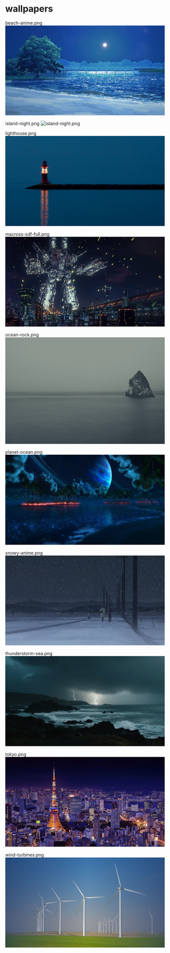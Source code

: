 # wallpapers

beach-anime.png
![beach-anime.png](./walls/beach-anime.png)

island-night.png
![island-night.png](./walls/island-night.png)

lighthouse.png
![lighthouse.png](./walls/lighthouse.png)

macross-sdf-full.png
![macross-sdf-full.png](./walls/macross-sdf-full.png)

ocean-rock.png
![ocean-rock.png](./walls/ocean-rock.png)

planet-ocean.png
![planet-ocean.png](./walls/planet-ocean.png)

snowy-anime.png
![snowy-anime.png](./walls/snowy-anime.png)

thunderstorm-sea.png
![thunderstorm-sea.png](./walls/thunderstorm-sea.png)

tokyo.png
![tokyo.png](./walls/tokyo.png)

wind-turbines.png
![wind-turbines.png](./walls/wind-turbines.png)
